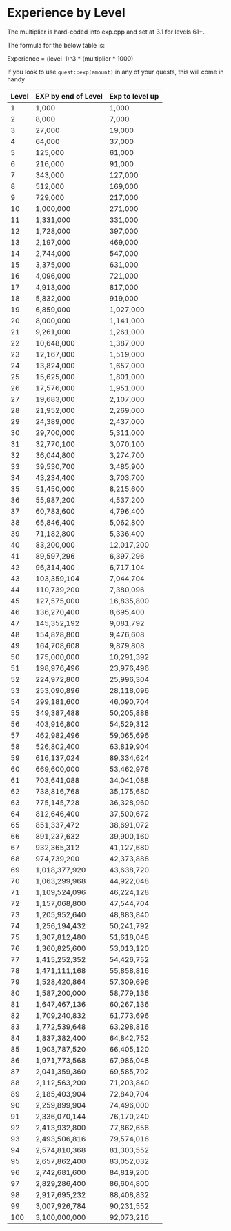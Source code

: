 # Experience by Level

The multiplier is hard-coded into exp.cpp and set at 3.1 for levels 61+.

The formula for the below table is:

Experience = (level-1)^3 * (multiplier * 1000)

If you look to use `quest::exp(amount)` in any of your quests, this will come in handy



| Level | EXP by end of Level | Exp to level up |
| :--- | :--- | :--- |
| 1 | 1,000 | 1,000 |
| 2 | 8,000 | 7,000 |
| 3 | 27,000 | 19,000 |
| 4 | 64,000 | 37,000 |
| 5 | 125,000 | 61,000 |
| 6 | 216,000 | 91,000 |
| 7 | 343,000 | 127,000 |
| 8 | 512,000 | 169,000 |
| 9 | 729,000 | 217,000 |
| 10 | 1,000,000 | 271,000 |
| 11 | 1,331,000 | 331,000 |
| 12 | 1,728,000 | 397,000 |
| 13 | 2,197,000 | 469,000 |
| 14 | 2,744,000 | 547,000 |
| 15 | 3,375,000 | 631,000 |
| 16 | 4,096,000 | 721,000 |
| 17 | 4,913,000 | 817,000 |
| 18 | 5,832,000 | 919,000 |
| 19 | 6,859,000 | 1,027,000 |
| 20 | 8,000,000 | 1,141,000 |
| 21 | 9,261,000 | 1,261,000 |
| 22 | 10,648,000 | 1,387,000 |
| 23 | 12,167,000 | 1,519,000 |
| 24 | 13,824,000 | 1,657,000 |
| 25 | 15,625,000 | 1,801,000 |
| 26 | 17,576,000 | 1,951,000 |
| 27 | 19,683,000 | 2,107,000 |
| 28 | 21,952,000 | 2,269,000 |
| 29 | 24,389,000 | 2,437,000 |
| 30 | 29,700,000 | 5,311,000 |
| 31 | 32,770,100 | 3,070,100 |
| 32 | 36,044,800 | 3,274,700 |
| 33 | 39,530,700 | 3,485,900 |
| 34 | 43,234,400 | 3,703,700 |
| 35 | 51,450,000 | 8,215,600 |
| 36 | 55,987,200 | 4,537,200 |
| 37 | 60,783,600 | 4,796,400 |
| 38 | 65,846,400 | 5,062,800 |
| 39 | 71,182,800 | 5,336,400 |
| 40 | 83,200,000 | 12,017,200 |
| 41 | 89,597,296 | 6,397,296 |
| 42 | 96,314,400 | 6,717,104 |
| 43 | 103,359,104 | 7,044,704 |
| 44 | 110,739,200 | 7,380,096 |
| 45 | 127,575,000 | 16,835,800 |
| 46 | 136,270,400 | 8,695,400 |
| 47 | 145,352,192 | 9,081,792 |
| 48 | 154,828,800 | 9,476,608 |
| 49 | 164,708,608 | 9,879,808 |
| 50 | 175,000,000 | 10,291,392 |
| 51 | 198,976,496 | 23,976,496 |
| 52 | 224,972,800 | 25,996,304 |
| 53 | 253,090,896 | 28,118,096 |
| 54 | 299,181,600 | 46,090,704 |
| 55 | 349,387,488 | 50,205,888 |
| 56 | 403,916,800 | 54,529,312 |
| 57 | 462,982,496 | 59,065,696 |
| 58 | 526,802,400 | 63,819,904 |
| 59 | 616,137,024 | 89,334,624 |
| 60 | 669,600,000 | 53,462,976 |
| 61 | 703,641,088 | 34,041,088 |
| 62 | 738,816,768 | 35,175,680 |
| 63 | 775,145,728 | 36,328,960 |
| 64 | 812,646,400 | 37,500,672 |
| 65 | 851,337,472 | 38,691,072 |
| 66 | 891,237,632 | 39,900,160 |
| 67 | 932,365,312 | 41,127,680 |
| 68 | 974,739,200 | 42,373,888 |
| 69 | 1,018,377,920 | 43,638,720 |
| 70 | 1,063,299,968 | 44,922,048 |
| 71 | 1,109,524,096 | 46,224,128 |
| 72 | 1,157,068,800 | 47,544,704 |
| 73 | 1,205,952,640 | 48,883,840 |
| 74 | 1,256,194,432 | 50,241,792 |
| 75 | 1,307,812,480 | 51,618,048 |
| 76 | 1,360,825,600 | 53,013,120 |
| 77 | 1,415,252,352 | 54,426,752 |
| 78 | 1,471,111,168 | 55,858,816 |
| 79 | 1,528,420,864 | 57,309,696 |
| 80 | 1,587,200,000 | 58,779,136 |
| 81 | 1,647,467,136 | 60,267,136 |
| 82 | 1,709,240,832 | 61,773,696 |
| 83 | 1,772,539,648 | 63,298,816 |
| 84 | 1,837,382,400 | 64,842,752 |
| 85 | 1,903,787,520 | 66,405,120 |
| 86 | 1,971,773,568 | 67,986,048 |
| 87 | 2,041,359,360 | 69,585,792 |
| 88 | 2,112,563,200 | 71,203,840 |
| 89 | 2,185,403,904 | 72,840,704 |
| 90 | 2,259,899,904 | 74,496,000 |
| 91 | 2,336,070,144 | 76,170,240 |
| 92 | 2,413,932,800 | 77,862,656 |
| 93 | 2,493,506,816 | 79,574,016 |
| 94 | 2,574,810,368 | 81,303,552 |
| 95 | 2,657,862,400 | 83,052,032 |
| 96 | 2,742,681,600 | 84,819,200 |
| 97 | 2,829,286,400 | 86,604,800 |
| 98 | 2,917,695,232 | 88,408,832 |
| 99 | 3,007,926,784 | 90,231,552 |
| 100 | 3,100,000,000 | 92,073,216 |

